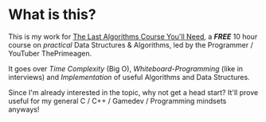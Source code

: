 # What is this?

This is my work for [The Last Algorithms Course You'll Need](https://frontendmasters.com/courses/algorithms/), a ***FREE*** 10 hour course on _practical_ Data Structures & Algorithms, led by the Programmer / YouTuber ThePrimeagen.

It goes over *Time Complexity* (Big O), *Whiteboard-Programming* (like in interviews) and *Implementation* of useful Algorithms and Data Structures.

Since I'm already interested in the topic, why not get a head start? It'll prove useful for my general C / C++ / Gamedev / Programming mindsets anyways!